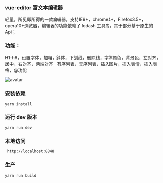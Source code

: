 ### vue-editor 富文本编辑器

轻量，所见即所得的一款编辑器，支持IE9+，chrome4+，Firefox3.5+，opera10+浏览器，编辑器的功能依赖了 lodash 工具库，其于部分基于原生的 Api；

### 功能：

H1-h6，设置字体，加粗，斜体，下划线，删除线，字体颜色，背景色，左对齐，居中，右对齐，两端对齐，有序列表，无序列表，插入图片，插入表情，插入表格，@功能


![avatar](https://github.com/zhy023/vueditor/blob/master/vueditor.jpg)

### 安装依赖
```
yarn install
```

### 运行 dev 版本
```
yarn run dev
```

### 本地访问
```
 http://localhost:8848
```

### 生产
```
yarn run build
```
